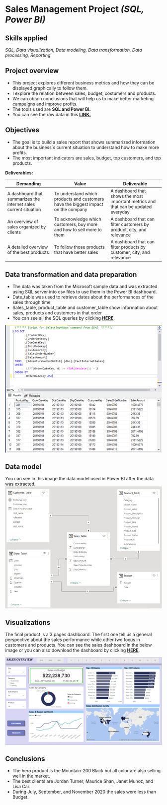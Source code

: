 # Sales Management Project *(SQL, Power BI)*
## Skills applied
*SQL, Data visualization, Data modeling, Data transformation, Data processing, Reporting*
## Project overview
- This project explores different business metrics and how they can be displayed graphically to follow them.
- I explore the relation between sales, budget, costumers and products.
- We can obtain conclusions that will help us to make better marketing campaigns and improve profits.
- The tools used are **SQL and Power BI.**
- You can see the raw data in this **[LINK.](https://github.com/subhojitdas859/Sales_Management/tree/main/Tables)**
## Objectives
- The goal is to build a sales report that shows summarized information about the business´s current situation to understand how to make more profits. 
- The most important indicators are sales, budget, top customers, and top products.

**Deliverables:**

| Demanding | Value | Deliverable |
| ----------- | ----------- | ----------|
| A dashboard that summarizes the internet sales current situation | To understand which products and customers have the biggest impact on the company | A dashboard that shows the most important metrics and that can be updated everyday |
| An overview of sales organized by clients | To acknowledge which customers, buy more and how to sell more to them | A dashboard that can filter customers by product, city, and relevance  |
| A detailed overview of the best products | To follow those products that have better sales | A dashboard that can filter products by customer, city, and relevance |

## Data transformation and data preparation
- The data was taken from the Microsoft sample data and was extracted using SQL server into csv files to use them in the Power BI dashboard.
- Date_table was used to retrieve dates about the performances of the sales through time
- Sales_table, product_table and customer_table show information about sales, products and customers in that order
- You can see all the SQL queries by clicking **[HERE](https://github.com/subhojitdas859/Sales_Management/tree/main/Query)**.

![query](img/3query.png)
## Data model
You can see in this image the data model used in Power BI after the data was extracted.
![Data model](img/2datamodel.png)
## Visualizations 
The final product is a 3 pages dashboard. The first one tell us a general perspective about the sales performance while other two focus in customers and products.
You can see the sales dashboard in the below image or you can also download the dashboard by clicking **[HERE](https://github.com/subhojitdas859/Sales_Management/blob/main/Tables/Sales_DB.pbix)**.

[![Sales Overview](img/1dbSales.png)](https://github.com/subhojitdas859/Sales_Management/tree/main/img)
## Conclusions
- The hero product is the Mountain-200 Black but all color are also selling well in the market.
- The best clients are Jordan Turner, Maurice Shan, Janet Munoz, and Lisa Cai.
- During July, September, and November 2020 the sales were less than Budget.
